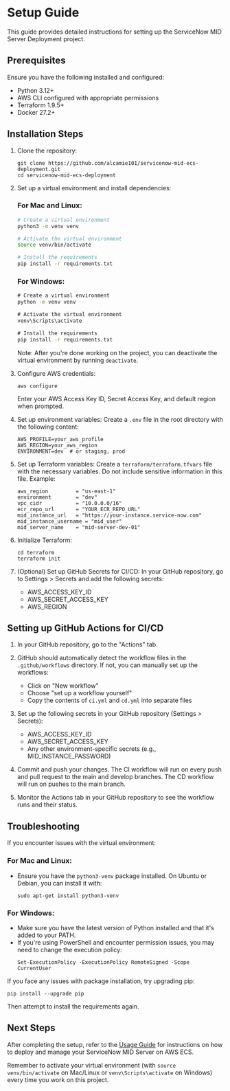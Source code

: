 # Setup Guide

This guide provides detailed instructions for setting up the ServiceNow MID Server Deployment project.

## Prerequisites

Ensure you have the following installed and configured:

- Python 3.12+
- AWS CLI configured with appropriate permissions
- Terraform 1.9.5+
- Docker 27.2+

## Installation Steps

1. Clone the repository:
   ```
   git clone https://github.com/alcamie101/servicenow-mid-ecs-deployment.git
   cd servicenow-mid-ecs-deployment
   ```

2. Set up a virtual environment and install dependencies:

   ### For Mac and Linux:
   ```bash
   # Create a virtual environment
   python3 -m venv venv

   # Activate the virtual environment
   source venv/bin/activate

   # Install the requirements
   pip install -r requirements.txt
   ```

   ### For Windows:
   ```cmd
   # Create a virtual environment
   python -m venv venv

   # Activate the virtual environment
   venv\Scripts\activate

   # Install the requirements
   pip install -r requirements.txt
   ```

   Note: After you're done working on the project, you can deactivate the virtual environment by running `deactivate`.

3. Configure AWS credentials:
   ```
   aws configure
   ```
   Enter your AWS Access Key ID, Secret Access Key, and default region when prompted.

4. Set up environment variables:
   Create a `.env` file in the root directory with the following content:
   ```
   AWS_PROFILE=your_aws_profile
   AWS_REGION=your_aws_region
   ENVIRONMENT=dev  # or staging, prod
   ```

5. Set up Terraform variables:
   Create a `terraform/terraform.tfvars` file with the necessary variables. Do not include sensitive information in this file. Example:
   ```
   aws_region         = "us-east-1"
   environment        = "dev"
   vpc_cidr           = "10.0.0.0/16"
   ecr_repo_url       = "YOUR_ECR_REPO_URL"
   mid_instance_url   = "https://your-instance.service-now.com"
   mid_instance_username = "mid_user"
   mid_server_name    = "mid-server-dev-01"
   ```

6. Initialize Terraform:
   ```
   cd terraform
   terraform init
   ```

7. (Optional) Set up GitHub Secrets for CI/CD:
   In your GitHub repository, go to Settings > Secrets and add the following secrets:
   - AWS_ACCESS_KEY_ID
   - AWS_SECRET_ACCESS_KEY
   - AWS_REGION

## Setting up GitHub Actions for CI/CD

1. In your GitHub repository, go to the "Actions" tab.

2. GitHub should automatically detect the workflow files in the `.github/workflows` directory. If not, you can manually set up the workflows:
   - Click on "New workflow"
   - Choose "set up a workflow yourself"
   - Copy the contents of `ci.yml` and `cd.yml` into separate files

3. Set up the following secrets in your GitHub repository (Settings > Secrets):
   - AWS_ACCESS_KEY_ID
   - AWS_SECRET_ACCESS_KEY
   - Any other environment-specific secrets (e.g., MID_INSTANCE_PASSWORD)

4. Commit and push your changes. The CI workflow will run on every push and pull request to the main and develop branches. The CD workflow will run on pushes to the main branch.

5. Monitor the Actions tab in your GitHub repository to see the workflow runs and their status.

## Troubleshooting

If you encounter issues with the virtual environment:

### For Mac and Linux:
- Ensure you have the `python3-venv` package installed. On Ubuntu or Debian, you can install it with:
  ```
  sudo apt-get install python3-venv
  ```

### For Windows:
- Make sure you have the latest version of Python installed and that it's added to your PATH.
- If you're using PowerShell and encounter permission issues, you may need to change the execution policy:
  ```
  Set-ExecutionPolicy -ExecutionPolicy RemoteSigned -Scope CurrentUser
  ```

If you face any issues with package installation, try upgrading pip:
```
pip install --upgrade pip
```

Then attempt to install the requirements again.

## Next Steps

After completing the setup, refer to the [Usage Guide](usage.md) for instructions on how to deploy and manage your ServiceNow MID Server on AWS ECS.

Remember to activate your virtual environment (with `source venv/bin/activate` on Mac/Linux or `venv\Scripts\activate` on Windows) every time you work on this project.